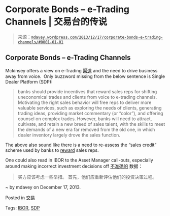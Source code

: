 <!--yml

category: 未分类

date: 2024-05-18 05:56:10

-->

# Corporate Bonds – e-Trading Channels | 交易台的传说

> 来源：[`mdavey.wordpress.com/2013/12/17/corporate-bonds-e-trading-channels/#0001-01-01`](https://mdavey.wordpress.com/2013/12/17/corporate-bonds-e-trading-channels/#0001-01-01)

## Corporate Bonds – e-Trading Channels

Mckinsey offers a view on e-Trading [渠道](http://www.mckinsey.com/insights/financial_services/can_e-trading_revitalize_corporate_bonds) and the need to drive business away from voice.  Only buzzword missing from the below sentence is Single Dealer Platform (SDP):

> banks should provide incentives that reward sales reps for shifting uneconomical trades and clients from voice to e-trading channels. Motivating the right sales behavior will free reps to deliver more valuable services, such as exploring the needs of clients, generating trading ideas, providing market commentary (or “color”), and offering counsel on complex trades. However, banks will need to attract, cultivate, and retain a new breed of sales talent, with the skills to meet the demands of a new era far removed from the old one, in which dealer inventory largely drove the sales function.

The above also sound like there is a need to re-assess the “sales credit” scheme used by banks to [reward](http://www.mckinsey.com/clientservice/Financial_Services/Knowledge_Highlights/Recent_Reports/Return%20of%20Strategy.aspx) sales reps.

One could also read in IBOR to the Asset Manager call-outs, especially around making incorrect investment decisions off [不准确的](http://www.iss-mag.com/news/the-investment-book-of-record-one-version-of-tr) 数据：

> 买方应该考虑一些举措。 首先，他们应重新评估他们的投资决策过程。

~ by mdavey on December 17, 2013.

Posted in [交易](https://mdavey.wordpress.com/category/trading/)

Tags: [IBOR](https://mdavey.wordpress.com/tag/ibor/), [SDP](https://mdavey.wordpress.com/tag/sdp/)
